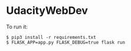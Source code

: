 # UdacityWebDev

To run it:
```
$ pip3 install -r requirements.txt
$ FLASK_APP=app.py FLASK_DEBUG=true flask run
```
